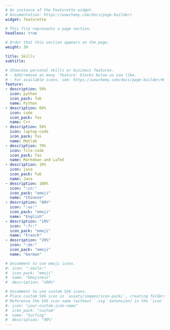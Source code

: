 ```yaml
---
# An instance of the Featurette widget.
# Documentation: https://wowchemy.com/docs/page-builder/
widget: featurette

# This file represents a page section.
headless: true

# Order that this section appears on the page.
weight: 30

title: Skills
subtitle:

# Showcase personal skills or business features.
# - Add/remove as many `feature` blocks below as you like.
# - For available icons, see: https://wowchemy.com/docs/page-builder/#icons
feature:
- description: 50%
  icon: python
  icon_pack: fab
  name: Python
- description: 60%
  icon: code
  icon_pack: fas
  name: C++
- description: 50%
  icon: laptop-code
  icon_pack: fas
  name: Matlab
- description: 70%
  icon: file-code
  icon_pack: fas
  name: Markdown and LaTeX
- description: 10%
  icon: java
  icon_pack: fab
  name: Java
- description: 100%
  icon: ":cn:"
  icon_pack: "emoji"
  name: "Chinese"
- description: "80%"
  icon: ":us:"
  icon_pack: "emoji"
  name: "English"
- description: "10%"
  icon: ":fr:"
  icon_pack: "emoji"
  name: "French"
- description: "20%"
  icon: ":de:"
  icon_pack: "emoji"
  name: "German"

# Uncomment to use emoji icons.
#- icon: ":smile:"
#  icon_pack: "emoji"
#  name: "Emojiness"
#  description: "100%"  

# Uncomment to use custom SVG icons.
# Place custom SVG icon in `assets/images/icon-pack/`, creating folders if necessary.
# Reference the SVG icon name (without `.svg` extension) in the `icon` field.
#- icon: "your-custom-icon-name"
#  icon_pack: "custom"
#  name: "Surfing"
#  description: "90%"
---
```

